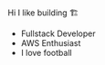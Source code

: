 Hi I like building 🏗️
- Fullstack Developer
- AWS Enthusiast
- I love football

<!---
wechavez/wechavez is a ✨ special ✨ repository because its `README.md` (this file) appears on your GitHub profile.
You can click the Preview link to take a look at your changes.
--->
